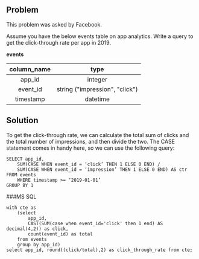## Problem
This problem was asked by Facebook.

Assume you have the below events table on app analytics. Write a query to get the click-through rate per app in 2019.

**events**

| column_name |              type              |
|:-----------:|:------------------------------:|
|    app_id   |             integer            |
|   event_id  | string ("impression", "click") |
|  timestamp  |            datetime            |

## Solution
To get the click-through rate, we can calculate the total sum of clicks and the total number of impressions, and then divide the two. The CASE statement comes in handy here, so we can use the following query:

```
SELECT app_id,
    SUM(CASE WHEN event_id = ‘click’ THEN 1 ELSE 0 END) /
    SUM(CASE WHEN event_id = ‘impression’ THEN 1 ELSE 0 END) AS ctr
FROM events
    WHERE timestamp >= ‘2019-01-01’
GROUP BY 1
```


###MS SQL
```
with cte as 
    (select 
        app_id, 
        CAST(SUM(case when event_id='click' then 1 end) AS decimal(4,2)) as click,
        count(event_id) as total
    from events
    group by app_id)
select app_id, round((click/total),2) as click_through_rate from cte;
```
